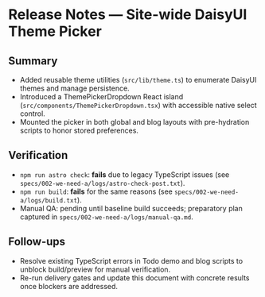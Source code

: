# Release Notes — Site-wide DaisyUI Theme Picker

## Summary
- Added reusable theme utilities (`src/lib/theme.ts`) to enumerate DaisyUI themes and manage persistence.
- Introduced a ThemePickerDropdown React island (`src/components/ThemePickerDropdown.tsx`) with accessible native select control.
- Mounted the picker in both global and blog layouts with pre-hydration scripts to honor stored preferences.

## Verification
- `npm run astro check`: **fails** due to legacy TypeScript issues (see `specs/002-we-need-a/logs/astro-check-post.txt`).
- `npm run build`: **fails** for the same reasons (see `specs/002-we-need-a/logs/build.txt`).
- Manual QA: pending until baseline build succeeds; preparatory plan captured in `specs/002-we-need-a/logs/manual-qa.md`.

## Follow-ups
- Resolve existing TypeScript errors in Todo demo and blog scripts to unblock build/preview for manual verification.
- Re-run delivery gates and update this document with concrete results once blockers are addressed.
